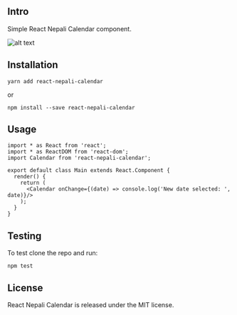 ## Intro
Simple React Nepali Calendar component.

![alt text](https://raw.githubusercontent.com/getaasciesh/ReactNepaliCalendar/master/screenshot.png)

## Installation

```
yarn add react-nepali-calendar
```
or
```
npm install --save react-nepali-calendar
```

## Usage

```
import * as React from 'react';
import * as ReactDOM from 'react-dom';
import Calendar from 'react-nepali-calendar';

export default class Main extends React.Component {
  render() {
    return (
      <Calendar onChange={(date) => console.log('New date selected: ', date)}/>
    );
  }
}
```

## Testing
To test clone the repo and run:
```
npm test
```

## License
React Nepali Calendar is released under the MIT license.


